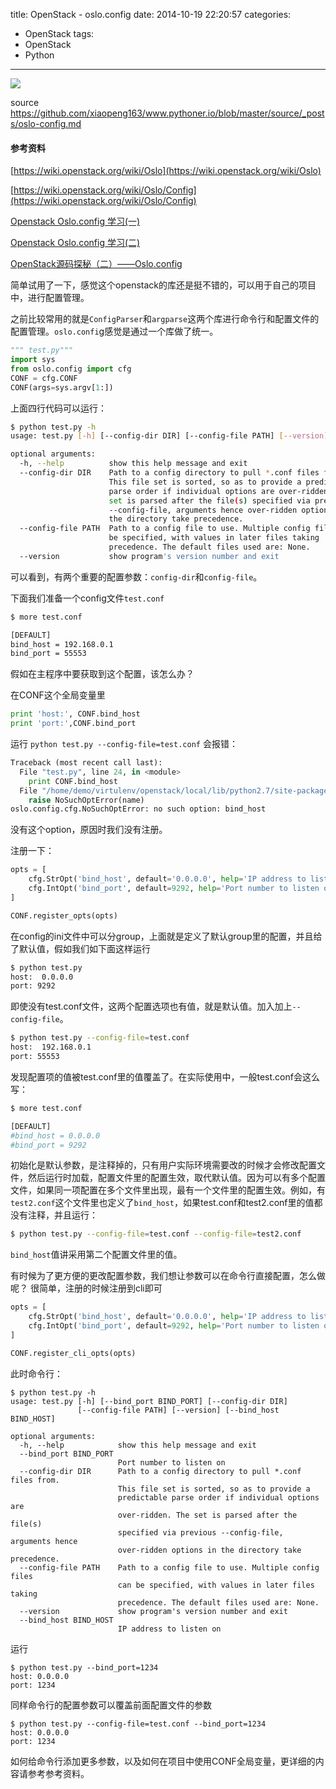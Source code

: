 title: OpenStack - oslo.config
date: 2014-10-19 22:20:57
categories:
- OpenStack
tags:
- OpenStack
- Python
---

![](/thumbnails/oslo-config/openstack.png)

source https://github.com/xiaopeng163/www.pythoner.io/blob/master/source/_posts/oslo-config.md

#### 参考资料

[https://wiki.openstack.org/wiki/Oslo](https://wiki.openstack.org/wiki/Oslo)

[https://wiki.openstack.org/wiki/Oslo/Config](https://wiki.openstack.org/wiki/Oslo/Config)

[Openstack Oslo.config 学习(一)](http://www.choudan.net/2013/11/27/OpenStack-Oslo.config-%E5%AD%A6%E4%B9%A0%28%E4%B8%80%29.html)

[Openstack Oslo.config 学习(二)](http://www.choudan.net/2013/11/28/OpenStack-Oslo.config-%E5%AD%A6%E4%B9%A0(%E4%BA%8C).html)

[OpenStack源码探秘（二）——Oslo.config](http://blog.csdn.net/networm3/article/details/8946556)


简单试用了一下，感觉这个openstack的库还是挺不错的，可以用于自己的项目中，进行配置管理。

之前比较常用的就是`ConfigParser`和`argparse`这两个库进行命令行和配置文件的配置管理。`oslo.confi`g感觉是通过一个库做了统一。

```python
""" test.py"""
import sys
from oslo.config import cfg
CONF = cfg.CONF
CONF(args=sys.argv[1:])
```
上面四行代码可以运行：
```bash
$ python test.py -h
usage: test.py [-h] [--config-dir DIR] [--config-file PATH] [--version]

optional arguments:
  -h, --help          show this help message and exit
  --config-dir DIR    Path to a config directory to pull *.conf files from.
                      This file set is sorted, so as to provide a predictable
                      parse order if individual options are over-ridden. The
                      set is parsed after the file(s) specified via previous
                      --config-file, arguments hence over-ridden options in
                      the directory take precedence.
  --config-file PATH  Path to a config file to use. Multiple config files can
                      be specified, with values in later files taking
                      precedence. The default files used are: None.
  --version           show program's version number and exit
```

可以看到，有两个重要的配置参数：`config-dir`和`config-file`。

下面我们准备一个config文件`test.conf`
``` bash
$ more test.conf

[DEFAULT]
bind_host = 192.168.0.1
bind_port = 55553
```
假如在主程序中要获取到这个配置，该怎么办？

在CONF这个全局变量里

```python
print 'host:', CONF.bind_host
print 'port:',CONF.bind_port
```
运行 `python test.py --config-file=test.conf` 会报错：

``` python
Traceback (most recent call last):
  File "test.py", line 24, in <module>
    print CONF.bind_host
  File "/home/demo/virtulenv/openstack/local/lib/python2.7/site-packages/oslo/config/cfg.py", line 1697, in __getattr__
    raise NoSuchOptError(name)
oslo.config.cfg.NoSuchOptError: no such option: bind_host
```
没有这个option，原因时我们没有注册。

注册一下：
``` python
opts = [
    cfg.StrOpt('bind_host', default='0.0.0.0', help='IP address to listen on'),
    cfg.IntOpt('bind_port', default=9292, help='Port number to listen on'),
]

CONF.register_opts(opts)
```
在config的ini文件中可以分group，上面就是定义了默认group里的配置，并且给了默认值，假如我们如下面这样运行
``` bash
$ python test.py       
host:  0.0.0.0
port: 9292
```
即使没有test.conf文件，这两个配置选项也有值，就是默认值。加入加上`--config-file`。
``` bash
$ python test.py --config-file=test.conf
host:  192.168.0.1
port: 55553
```
发现配置项的值被test.conf里的值覆盖了。在实际使用中，一般test.conf会这么写：

``` bash
$ more test.conf

[DEFAULT]
#bind_host = 0.0.0.0
#bind_port = 9292
```
初始化是默认参数，是注释掉的，只有用户实际环境需要改的时候才会修改配置文件，然后运行时加载，配置文件里的配置生效，取代默认值。因为可以有多个配置文件，如果同一项配置在多个文件里出现，最有一个文件里的配置生效。例如，有`test2.conf`这个文件里也定义了`bind_host`，如果test.conf和test2.conf里的值都没有注释，并且运行：
``` bash
$ python test.py --config-file=test.conf --config-file=test2.conf 
```
`bind_host`值讲采用第二个配置文件里的值。

有时候为了更方便的更改配置参数，我们想让参数可以在命令行直接配置，怎么做呢？ 很简单，注册的时候注册到cli即可

``` python
opts = [
    cfg.StrOpt('bind_host', default='0.0.0.0', help='IP address to listen on'),
    cfg.IntOpt('bind_port', default=9292, help='Port number to listen on'),
]

CONF.register_cli_opts(opts)
```

此时命令行：
```
$ python test.py -h
usage: test.py [-h] [--bind_port BIND_PORT] [--config-dir DIR]
               [--config-file PATH] [--version] [--bind_host BIND_HOST]

optional arguments:
  -h, --help            show this help message and exit
  --bind_port BIND_PORT
                        Port number to listen on
  --config-dir DIR      Path to a config directory to pull *.conf files from.
                        This file set is sorted, so as to provide a
                        predictable parse order if individual options are
                        over-ridden. The set is parsed after the file(s)
                        specified via previous --config-file, arguments hence
                        over-ridden options in the directory take precedence.
  --config-file PATH    Path to a config file to use. Multiple config files
                        can be specified, with values in later files taking
                        precedence. The default files used are: None.
  --version             show program's version number and exit
  --bind_host BIND_HOST
                        IP address to listen on
```

运行
```
$ python test.py --bind_port=1234 
host: 0.0.0.0
port: 1234
```

同样命令行的配置参数可以覆盖前面配置文件的参数

```
$ python test.py --config-file=test.conf --bind_port=1234 
host: 0.0.0.0
port: 1234
```

如何给命令行添加更多参数，以及如何在项目中使用CONF全局变量，更详细的内容请参考参考资料。

